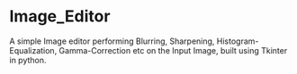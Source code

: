 # Image_Editor
A simple Image editor performing Blurring, Sharpening, Histogram-Equalization, Gamma-Correction etc on the Input Image, built using Tkinter in python.
